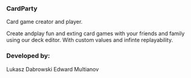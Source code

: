 ### **CardParty**

Card game creator and player.

Create andplay fun and exting card games with your friends and family using our deck editor. With custom values and infinte replayability.

### Developed by:
Lukasz Dabrowski
Edward Multianov
